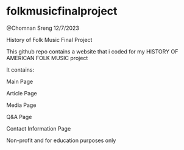# folkmusicfinalproject

@Chomnan Sreng
12/7/2023

History of Folk Music Final Project

This github repo contains a website that i coded for my 
HISTORY OF AMERICAN FOLK MUSIC project

It contains:

Main Page

Article Page

Media Page

Q&A Page

Contact Information Page


Non-profit and for education purposes only
